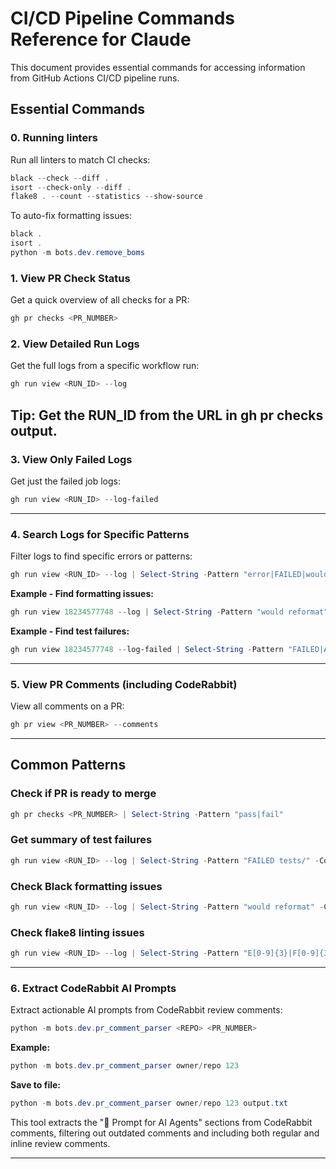 # CI/CD Pipeline Commands Reference for Claude
This document provides essential commands for accessing information from GitHub Actions CI/CD pipeline runs.
## Essential Commands

### 0. Running linters
Run all linters to match CI checks:
```powershell
black --check --diff .
isort --check-only --diff .
flake8 . --count --statistics --show-source
```

To auto-fix formatting issues:
```powershell
black .
isort .
python -m bots.dev.remove_boms
```

### 1. View PR Check Status
Get a quick overview of all checks for a PR:
```powershell
gh pr checks <PR_NUMBER>
```
### 2. View Detailed Run Logs
Get the full logs from a specific workflow run:
```powershell
gh run view <RUN_ID> --log
```
**Tip:** Get the RUN_ID from the URL in gh pr checks output.
---
### 3. View Only Failed Logs
Get just the failed job logs:
```powershell
gh run view <RUN_ID> --log-failed
```
---
### 4. Search Logs for Specific Patterns
Filter logs to find specific errors or patterns:
```powershell
gh run view <RUN_ID> --log | Select-String -Pattern "error|FAILED|would reformat" -Context 0,2
```
**Example - Find formatting issues:**
```powershell
gh run view 18234577748 --log | Select-String -Pattern "would reformat" -Context 1,3
```
**Example - Find test failures:**
```powershell
gh run view 18234577748 --log-failed | Select-String -Pattern "FAILED|AssertionError" -Context 0,2
```
---
### 5. View PR Comments (including CodeRabbit)
View all comments on a PR:
```powershell
gh pr view <PR_NUMBER> --comments
```
---
## Common Patterns
### Check if PR is ready to merge
```powershell
gh pr checks <PR_NUMBER> | Select-String -Pattern "pass|fail"
```
### Get summary of test failures
```powershell
gh run view <RUN_ID> --log | Select-String -Pattern "FAILED tests/" -Context 0,1
```
### Check Black formatting issues
```powershell
gh run view <RUN_ID> --log | Select-String -Pattern "would reformat" -Context 2,5
```
### Check flake8 linting issues
```powershell
gh run view <RUN_ID> --log | Select-String -Pattern "E[0-9]{3}|F[0-9]{3}" -Context 0,1
```
---

### 6. Extract CodeRabbit AI Prompts
Extract actionable AI prompts from CodeRabbit review comments:
```powershell
python -m bots.dev.pr_comment_parser <REPO> <PR_NUMBER>
```
**Example:**
```powershell
python -m bots.dev.pr_comment_parser owner/repo 123
```
**Save to file:**
```powershell
python -m bots.dev.pr_comment_parser owner/repo 123 output.txt
```
This tool extracts the "🤖 Prompt for AI Agents" sections from CodeRabbit comments, filtering out outdated comments and including both regular and inline review comments.

---
